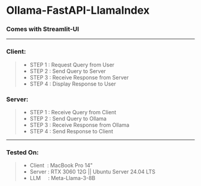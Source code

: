 # Ollama-FastAPI-LlamaIndex
### Comes with Streamlit-UI
---

### Client: 
>* STEP 1 : Request Query from User
>* STEP 2 : Send Query to Server
>* STEP 3 : Receive Response from Server
>* STEP 4 : Display Response to User

### Server: 
>* STEP 1 : Receive Query from Client
>* STEP 2 : Send Query to Ollama
>* STEP 3 : Receive Response from Ollama
>* STEP 4 : Send Response to Client

---

### Tested On: 
>* Client &nbsp;: MacBook Pro 14"
>* Server : RTX 3060 12G || Ubuntu Server 24.04 LTS
>* LLM &nbsp;&nbsp;&nbsp;&nbsp;: Meta-Llama-3-8B